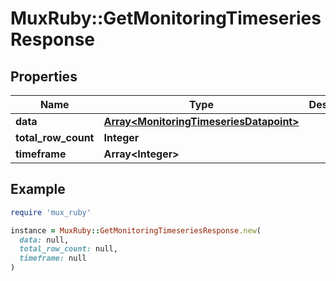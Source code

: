 # MuxRuby::GetMonitoringTimeseriesResponse

## Properties

| Name | Type | Description | Notes |
| ---- | ---- | ----------- | ----- |
| **data** | [**Array&lt;MonitoringTimeseriesDatapoint&gt;**](MonitoringTimeseriesDatapoint.md) |  | [optional] |
| **total_row_count** | **Integer** |  | [optional] |
| **timeframe** | **Array&lt;Integer&gt;** |  | [optional] |

## Example

```ruby
require 'mux_ruby'

instance = MuxRuby::GetMonitoringTimeseriesResponse.new(
  data: null,
  total_row_count: null,
  timeframe: null
)
```

